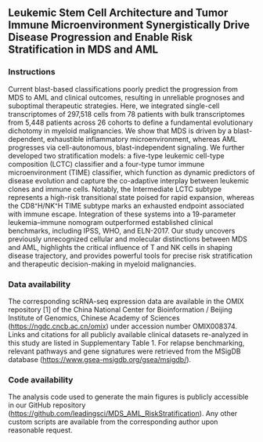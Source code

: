 ## Leukemic Stem Cell Architecture and Tumor Immune Microenvironment Synergistically Drive Disease Progression and Enable Risk Stratification in MDS and AML

### Instructions
Current blast-based classifications poorly predict the progression from MDS to AML and clinical outcomes, resulting in unreliable prognoses and suboptimal therapeutic strategies. Here, we integrated single-cell transcriptomes of 297,518 cells from 78 patients with bulk transcriptomes from 5,448 patients across 26 cohorts to define a fundamental evolutionary dichotomy in myeloid malignancies. We show that MDS is driven by a blast-dependent, exhaustible inflammatory microenvironment, whereas AML progresses via cell-autonomous, blast-independent signaling. We further developed two stratification models: a five-type leukemic cell-type composition (LCTC) classifier and a four-type tumor immune microenvironment (TIME) classifier, which function as dynamic predictors of disease evolution and capture the co-adaptive interplay between leukemic clones and immune cells. Notably, the Intermediate LCTC subtype represents a high-risk transitional state poised for rapid expansion, whereas the CD8⁺H/NK⁺H TIME subtype marks an exhausted endpoint associated with immune escape. Integration of these systems into a 19-parameter leukemia–immune nomogram outperformed established clinical benchmarks, including IPSS, WHO, and ELN-2017. Our study uncovers previously unrecognized cellular and molecular distinctions between MDS and AML, highlights the critical influence of T and NK cells in shaping disease trajectory, and provides powerful tools for precise risk stratification and therapeutic decision-making in myeloid malignancies.


### Data availability
The corresponding scRNA-seq expression data are available in the OMIX repository [1] of the China National Center for Bioinformation / Beijing Institute of Genomics, Chinese Academy of Sciences (https://ngdc.cncb.ac.cn/omix) under accession number OMIX008374. Links and citations for all publicly available clinical datasets re-analyzed in this study are listed in Supplementary Table 1. For relapse benchmarking, relevant pathways and gene signatures were retrieved from the MSigDB database (https://www.gsea-msigdb.org/gsea/msigdb/).

### Code availability
The analysis code used to generate the main figures is publicly accessible in our GitHub repository (https://github.com/leadingsci/MDS_AML_RiskStratification). Any other custom scripts are available from the corresponding author upon reasonable request.